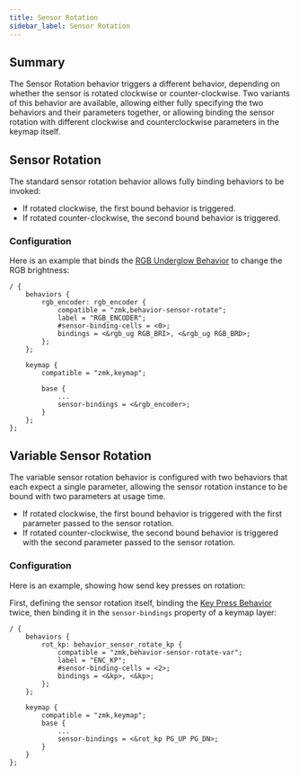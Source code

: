 ```yaml
---
title: Sensor Rotation
sidebar_label: Sensor Rotation
---
```


## Summary

The Sensor Rotation behavior triggers a different behavior, depending on whether the sensor is rotated clockwise or counter-clockwise. Two variants of this behavior are available, allowing either fully specifying the
two behaviors and their parameters together, or allowing binding the sensor rotation with different clockwise and counterclockwise parameters in the keymap itself.

## Sensor Rotation

The standard sensor rotation behavior allows fully binding behaviors to be invoked:

- If rotated clockwise, the first bound behavior is triggered.
- If rotated counter-clockwise, the second bound behavior is triggered.

### Configuration

Here is an example that binds the [RGB Underglow Behavior](/docs/behaviors/underglow.md) to change the RGB brightness:

```dts
/ {
    behaviors {
        rgb_encoder: rgb_encoder {
            compatible = "zmk,behavior-sensor-rotate";
            label = "RGB_ENCODER";
            #sensor-binding-cells = <0>;
            bindings = <&rgb_ug RGB_BRI>, <&rgb_ug RGB_BRD>;
        };
    };

    keymap {
        compatible = "zmk,keymap";

        base {
            ...
            sensor-bindings = <&rgb_encoder>;
        }
    };
};
```

## Variable Sensor Rotation

The variable sensor rotation behavior is configured with two behaviors that each expect a single parameter,
allowing the sensor rotation instance to be bound with two parameters at usage time.

- If rotated clockwise, the first bound behavior is triggered with the first parameter passed to the sensor rotation.
- If rotated counter-clockwise, the second bound behavior is triggered with the second parameter passed to the sensor rotation.

### Configuration

Here is an example, showing how send key presses on rotation:

First, defining the sensor rotation itself, binding the [Key Press Behavior](/docs/behaviors/key-press.md) twice, then binding it in the `sensor-bindings` property of a keymap layer:

```dts
/ {
    behaviors {
        rot_kp: behavior_sensor_rotate_kp {
            compatible = "zmk,behavior-sensor-rotate-var";
            label = "ENC_KP";
            #sensor-binding-cells = <2>;
            bindings = <&kp>, <&kp>;
        };
    };

    keymap {
        compatible = "zmk,keymap";
        base {
            ...
            sensor-bindings = <&rot_kp PG_UP PG_DN>;
        }
    }
};
```
